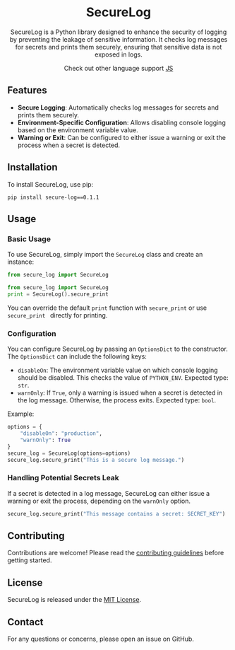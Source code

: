 <div style="text-align: center;">

# SecureLog

SecureLog is a Python library designed to enhance the security of logging by preventing the leakage of sensitive information. It checks log messages for secrets and prints them securely, ensuring that sensitive data is not exposed in logs.

Check out other language support [JS](https://github.com/Onboardbase/secure-log)

</div>

## Features

- **Secure Logging**: Automatically checks log messages for secrets and prints them securely.
- **Environment-Specific Configuration**: Allows disabling console logging based on the environment variable value.
- **Warning or Exit**: Can be configured to either issue a warning or exit the process when a secret is detected.

## Installation

To install SecureLog, use pip:

```
pip install secure-log==0.1.1
```

## Usage

### Basic Usage

To use SecureLog, simply import the `SecureLog` class and create an instance:

```python
from secure_log import SecureLog

from secure_log import SecureLog
print = SecureLog().secure_print
```
You can override the default `print` function with `secure_print` or use `secure_print ` directly for printing.

### Configuration

You can configure SecureLog by passing an `OptionsDict` to the constructor. The `OptionsDict` can include the following keys:

- `disableOn`: The environment variable value on which console logging should be disabled. This checks the value of `PYTHON_ENV`. Expected type: `str`.
- `warnOnly`: If `True`, only a warning is issued when a secret is detected in the log message. Otherwise, the process exits. Expected type: `bool`.

Example:

```python
options = {
    "disableOn": "production",
    "warnOnly": True
}
secure_log = SecureLog(options=options)
secure_log.secure_print("This is a secure log message.")
```

### Handling Potential Secrets Leak

If a secret is detected in a log message, SecureLog can either issue a warning or exit the process, depending on the `warnOnly` option.

```python
secure_log.secure_print("This message contains a secret: SECRET_KEY")
```

## Contributing

Contributions are welcome! Please read the [contributing guidelines](CONTRIBUTING.md) before getting started.

## License

SecureLog is released under the [MIT License](LICENSE).

## Contact

For any questions or concerns, please open an issue on GitHub.
